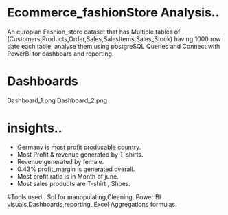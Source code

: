 
# Ecommerce_fashionStore Analysis..
An europian Fashion_store dataset that has Multiple tables of (Customers,Products,Order,Sales,SalesItems,Sales_Stock) 
having 1000 row date each table, analyse them using postgreSQL Queries and Connect with PowerBI for dashboars and reporting.





# Dashboards
Dashboard_1.png
Dashboard_2.png


# insights..
- Germany is most profit producable country.
- Most Profit & revenue generated by T-shirts.
- Revenue generated by female.
- 0.43% profit_margin is generated overall.
- Most profit ratio is in Month of june.
- Most sales products are T-shirt , Shoes.





#Tools used..
Sql for manopulating,Cleaning.
Power BI visuals,Dashboards,reporting.
Excel  Aggregations formulas.